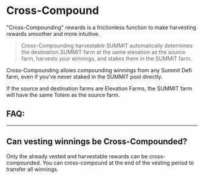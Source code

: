 # Cross-Compound

"Cross-Compounding" rewards is a frictionless function to make harvesting rewards smoother and more intuitive. 

> Cross-Compounding harvestable SUMMIT automatically determines the destination SUMMIT farm at the same elevation as the source farm, harvests your winnings, and stakes them in the SUMMIT farm.

Cross-Compounding allows compounding winnings from any Summit Defi farm, even if you've never staked in the SUMMIT pool directly.

If the source and destination farms are Elevation Farms, the SUMMIT farm will have the same Totem as the source farm.

## FAQ:
------

## Can vesting winnings be Cross-Compounded?

Only the already vested and harvestable rewards can be cross-compounded. You can cross-compound at the end of the vesting period to transfer all winnings.